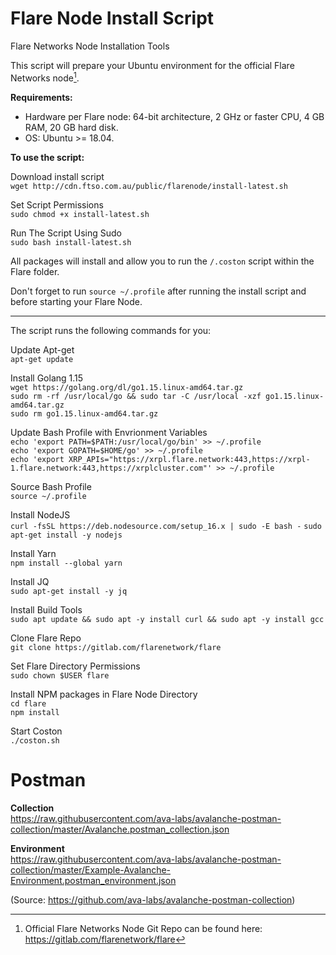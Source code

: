 # Flare Node Install Script
Flare Networks Node Installation Tools

This script will prepare your Ubuntu environment for the official Flare Networks node[^1].

[^1]: Official Flare Networks Node Git Repo can be found here: https://gitlab.com/flarenetwork/flare

**Requirements:**
 - Hardware per Flare node: 64-bit architecture, 2 GHz or faster CPU, 4 GB RAM, 20 GB hard disk.
 - OS: Ubuntu >= 18.04.

**To use the script:**

Download install script\
`wget http://cdn.ftso.com.au/public/flarenode/install-latest.sh`

Set Script Permissions\
`sudo chmod +x install-latest.sh`

Run The Script Using Sudo\
`sudo bash install-latest.sh`

All packages will install and allow you to run the `/.coston` script within the Flare folder. 

Don't forget to run `source ~/.profile` after running the install script and before starting your Flare Node.

---------------------------------------

The script runs the following commands for you:

Update Apt-get \
`apt-get update`

Install Golang 1.15\
`wget https://golang.org/dl/go1.15.linux-amd64.tar.gz`\
`sudo rm -rf /usr/local/go && sudo tar -C /usr/local -xzf go1.15.linux-amd64.tar.gz`\
`sudo rm go1.15.linux-amd64.tar.gz`

Update Bash Profile with Envrionment Variables\
`echo 'export PATH=$PATH:/usr/local/go/bin' >> ~/.profile`\
`echo 'export GOPATH=$HOME/go' >> ~/.profile`\
`echo 'export XRP_APIs="https://xrpl.flare.network:443,https://xrpl-1.flare.network:443,https://xrplcluster.com"' >> ~/.profile`

Source Bash Profile\
`source ~/.profile`

Install NodeJS\
`curl -fsSL https://deb.nodesource.com/setup_16.x | sudo -E bash -`
`sudo apt-get install -y nodejs`

Install Yarn\
`npm install --global yarn`

Install JQ\
`sudo apt-get install -y jq`

Install Build Tools\
`sudo apt update && sudo apt -y install curl && sudo apt -y install gcc`

Clone Flare Repo\
`git clone https://gitlab.com/flarenetwork/flare`

Set Flare Directory Permissions\
`sudo chown $USER flare`

Install NPM packages in Flare Node Directory\
`cd flare`\
`npm install`

Start Coston\
`./coston.sh`

# Postman

**Collection**\
https://raw.githubusercontent.com/ava-labs/avalanche-postman-collection/master/Avalanche.postman_collection.json

**Environment**\
https://raw.githubusercontent.com/ava-labs/avalanche-postman-collection/master/Example-Avalanche-Environment.postman_environment.json

(Source: https://github.com/ava-labs/avalanche-postman-collection)
